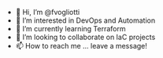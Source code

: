 - 👋 Hi, I’m @fvogliotti
- 👀 I’m interested in DevOps and Automation
- 🌱 I’m currently learning Terraform
- 💞️ I’m looking to collaborate on IaC projects
- 📫 How to reach me ... leave a message!

<!---
fvogliotti/fvogliotti is a ✨ special ✨ repository because its `README.md` (this file) appears on your GitHub profile.
You can click the Preview link to take a look at your changes.
--->
